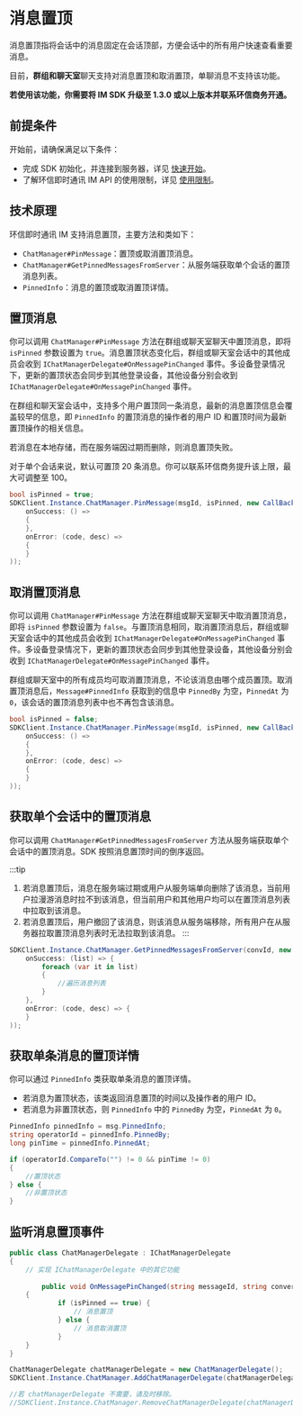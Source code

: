 # 消息置顶

消息置顶指将会话中的消息固定在会话顶部，方便会话中的所有用户快速查看重要消息。

目前，**群组和聊天室**聊天支持对消息置顶和取消置顶，单聊消息不支持该功能。

**若使用该功能，你需要将 IM SDK 升级至 1.3.0 或以上版本并联系环信商务开通。**

## 前提条件

开始前，请确保满足以下条件：

- 完成 SDK 初始化，并连接到服务器，详见 [快速开始](quickstart.html)。
- 了解环信即时通讯 IM API 的使用限制，详见 [使用限制](/product/limitation.html)。

## 技术原理

环信即时通讯 IM 支持消息置顶，主要方法和类如下：

- `ChatManager#PinMessage`：置顶或取消置顶消息。
- `ChatManager#GetPinnedMessagesFromServer`：从服务端获取单个会话的置顶消息列表。
- `PinnedInfo`：消息的置顶或取消置顶详情。

## 置顶消息

你可以调用 `ChatManager#PinMessage` 方法在群组或聊天室聊天中置顶消息，即将 `isPinned` 参数设置为 `true`。消息置顶状态变化后，群组或聊天室会话中的其他成员会收到 `IChatManagerDelegate#OnMessagePinChanged` 事件。多设备登录情况下，更新的置顶状态会同步到其他登录设备，其他设备分别会收到 `IChatManagerDelegate#OnMessagePinChanged` 事件。

在群组和聊天室会话中，支持多个用户置顶同一条消息，最新的消息置顶信息会覆盖较早的信息，即 `PinnedInfo` 的置顶消息的操作者的用户 ID 和置顶时间为最新置顶操作的相关信息。

若消息在本地存储，而在服务端因过期而删除，则消息置顶失败。

对于单个会话来说，默认可置顶 20 条消息。你可以联系环信商务提升该上限，最大可调整至 100。

```csharp
bool isPinned = true;
SDKClient.Instance.ChatManager.PinMessage(msgId, isPinned, new CallBack(
    onSuccess: () =>
    {
    },
    onError: (code, desc) =>
    {
    }
));
```

## 取消置顶消息

你可以调用 `ChatManager#PinMessage` 方法在群组或聊天室聊天中取消置顶消息，即将 `isPinned` 参数设置为 `false`。与置顶消息相同，取消置顶消息后，群组或聊天室会话中的其他成员会收到 `IChatManagerDelegate#OnMessagePinChanged` 事件。多设备登录情况下，更新的置顶状态会同步到其他登录设备，其他设备分别会收到 `IChatManagerDelegate#OnMessagePinChanged` 事件。

群组或聊天室中的所有成员均可取消置顶消息，不论该消息由哪个成员置顶。取消置顶消息后，`Message#PinnedInfo` 获取到的信息中 `PinnedBy` 为空，`PinnedAt` 为`0`，该会话的置顶消息列表中也不再包含该消息。

```csharp
bool isPinned = false;
SDKClient.Instance.ChatManager.PinMessage(msgId, isPinned, new CallBack(
    onSuccess: () =>
    {
    },
    onError: (code, desc) =>
    {
    }
));
```

## 获取单个会话中的置顶消息

你可以调用 `ChatManager#GetPinnedMessagesFromServer` 方法从服务端获取单个会话中的置顶消息。SDK 按照消息置顶时间的倒序返回。

:::tip
1. 若消息置顶后，消息在服务端过期或用户从服务端单向删除了该消息，当前用户拉漫游消息时拉不到该消息，但当前用户和其他用户均可以在置顶消息列表中拉取到该消息。
2. 若消息置顶后，用户撤回了该消息，则该消息从服务端移除，所有用户在从服务器拉取置顶消息列表时无法拉取到该消息。
:::

```csharp
SDKClient.Instance.ChatManager.GetPinnedMessagesFromServer(convId, new ValueCallBack<List<Message>>(
    onSuccess: (list) => {
        foreach (var it in list)
        {
            //遍历消息列表
        }
    },
    onError: (code, desc) => {
    }
));
```

## 获取单条消息的置顶详情

你可以通过 `PinnedInfo` 类获取单条消息的置顶详情。

- 若消息为置顶状态，该类返回消息置顶的时间以及操作者的用户 ID。
- 若消息为非置顶状态，则 `PinnedInfo` 中的 `PinnedBy` 为空，`PinnedAt` 为 `0`。

```csharp
PinnedInfo pinnedInfo = msg.PinnedInfo;
string operatorId = pinnedInfo.PinnedBy;
long pinTime = pinnedInfo.PinnedAt;

if (operatorId.CompareTo("") != 0 && pinTime != 0)
{
	//置顶状态
} else {
	//非置顶状态
}
```

## 监听消息置顶事件

```csharp
public class ChatManagerDelegate : IChatManagerDelegate
{
	// 实现 IChatManagerDelegate 中的其它功能
	
		public void OnMessagePinChanged(string messageId, string conversationId, bool isPinned, string operatorId, long operationTime)
    {
			if (isPinned == true) {
				// 消息置顶
			} else {
				// 消息取消置顶
			}
    }	
}

ChatManagerDelegate chatManagerDelegate = new ChatManagerDelegate();
SDKClient.Instance.ChatManager.AddChatManagerDelegate(chatManagerDelegate);

//若 chatManagerDelegate 不需要，请及时移除。
//SDKClient.Instance.ChatManager.RemoveChatManagerDelegate(chatManagerDelegate);
```        



